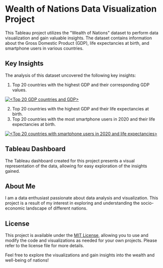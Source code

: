 # Wealth of Nations Data Visualization Project

This Tableau project utilizes the "Wealth of Nations" dataset to perform data visualization and gain valuable insights. The dataset contains information about the Gross Domestic Product (GDP), life expectancies at birth, and smartphone users in various countries.

## Key Insights

The analysis of this dataset uncovered the following key insights:
1. Top 20 countries with the highest GDP and their corresponding GDP values.
<div class='tableauPlaceholder' id='viz1699401737390' style='position: relative'><noscript><a href='#'><img alt='&lt;Top 20 GDP countries and GDP&gt; ' src='https:&#47;&#47;public.tableau.com&#47;static&#47;images&#47;We&#47;WealthofNations1_16994017153890&#47;Top20GDPCountries&#47;1_rss.png' style='border: none' /></a></noscript><object class='tableauViz'  style='display:none;'><param name='host_url' value='https%3A%2F%2Fpublic.tableau.com%2F' /> <param name='embed_code_version' value='3' /> <param name='site_root' value='' /><param name='name' value='WealthofNations1_16994017153890&#47;Top20GDPCountries' /><param name='tabs' value='no' /><param name='toolbar' value='yes' /><param name='static_image' value='https:&#47;&#47;public.tableau.com&#47;static&#47;images&#47;We&#47;WealthofNations1_16994017153890&#47;Top20GDPCountries&#47;1.png' /> <param name='animate_transition' value='yes' /><param name='display_static_image' value='yes' /><param name='display_spinner' value='yes' /><param name='display_overlay' value='yes' /><param name='display_count' value='yes' /><param name='language' value='en-GB' /><param name='filter' value='publish=yes' /></object></div>                

   
2. Top 20 countries with the highest GDP and their life expectancies at birth.
3. Top 20 countries with the most smartphone users in 2020 and their life expectancies at birth.

 <div class='tableauPlaceholder' id='viz1699441404814' style='position: relative'><noscript><a href='#'><img alt='&lt;Top 20 countries with smartphone users in 2020 and life expectancies&gt; ' src='https:&#47;&#47;public.tableau.com&#47;static&#47;images&#47;We&#47;WealthofNations1_16994017153890&#47;Top20CountriesSmartphone&#47;1_rss.png' style='border: none' /></a></noscript><object class='tableauViz'  style='display:none;'><param name='host_url' value='https%3A%2F%2Fpublic.tableau.com%2F' /> <param name='embed_code_version' value='3' /> <param name='site_root' value='' /><param name='name' value='WealthofNations1_16994017153890&#47;Top20CountriesSmartphone' /><param name='tabs' value='no' /><param name='toolbar' value='yes' /><param name='static_image' value='https:&#47;&#47;public.tableau.com&#47;static&#47;images&#47;We&#47;WealthofNations1_16994017153890&#47;Top20CountriesSmartphone&#47;1.png' /> <param name='animate_transition' value='yes' /><param name='display_static_image' value='yes' /><param name='display_spinner' value='yes' /><param name='display_overlay' value='yes' /><param name='display_count' value='yes' /><param name='language' value='en-GB' /><param name='filter' value='publish=yes' /></object></div>               

 
## Tableau Dashboard

The Tableau dashboard created for this project presents a visual representation of the data, allowing for easy exploration of the insights gained.


## About Me

I am a data enthusiast passionate about data analysis and visualization. This project is a result of my interest in exploring and understanding the socio-economic landscape of different nations.

## License

This project is available under the [MIT License](LICENSE), allowing you to use and modify the code and visualizations as needed for your own projects. Please refer to the license file for more details.

Feel free to explore the visualizations and gain insights into the wealth and well-being of nations!

